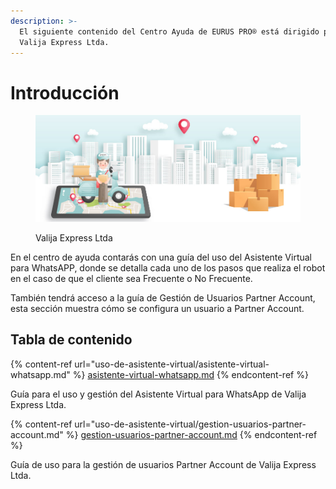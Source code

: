 ```yaml
---
description: >-
  El siguiente contenido del Centro Ayuda de EURUS PRO® está dirigido para
  Valija Express Ltda.
---
```


# Introducción

<figure><img src=".gitbook/assets/image (33).png" alt=""><figcaption><p>Valija Express Ltda</p></figcaption></figure>

En el centro de ayuda contarás con una guía del uso del Asistente Virtual para WhatsAPP, donde se detalla cada uno de los pasos que realiza el robot en el caso de que el cliente sea Frecuente o No Frecuente.

También tendrá acceso a la guía de Gestión de Usuarios Partner Account, esta sección muestra cómo se configura un usuario a Partner Account.&#x20;

## Tabla de contenido

{% content-ref url="uso-de-asistente-virtual/asistente-virtual-whatsapp.md" %}
[asistente-virtual-whatsapp.md](uso-de-asistente-virtual/asistente-virtual-whatsapp.md)
{% endcontent-ref %}

Guía para el uso y gestión del Asistente Virtual para WhatsApp de Valija Express Ltda.

{% content-ref url="uso-de-asistente-virtual/gestion-usuarios-partner-account.md" %}
[gestion-usuarios-partner-account.md](uso-de-asistente-virtual/gestion-usuarios-partner-account.md)
{% endcontent-ref %}

Guía de uso para la gestión de usuarios Partner Account de Valija Express Ltda.
